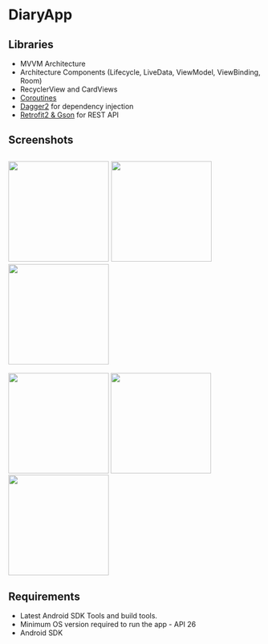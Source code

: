# DiaryApp

## Libraries
+ MVVM Architecture
+ Architecture Components (Lifecycle, LiveData, ViewModel, ViewBinding, Room)
+ RecyclerView and CardViews
+ [Coroutines](https://kotlinlang.org/docs/coroutines-overview.html)
+ [Dagger2](https://github.com/google/dagger) for dependency injection
+ [Retrofit2 & Gson](https://github.com/square/retrofit) for REST API

## Screenshots
<img src="https://user-images.githubusercontent.com/99405613/180948909-7d2c2460-e91d-45e6-b340-f02cf3222b03.jpg" width="200"> <img src="https://user-images.githubusercontent.com/99405613/180958130-6f047922-3003-4a63-aff6-12a3226e7227.jpg" width="200">
<img src="https://user-images.githubusercontent.com/99405613/180948908-008feaca-dc6b-4ec5-8209-13144b959026.jpg" width="200">
---
<img src="https://user-images.githubusercontent.com/99405613/180948904-bb79ce53-7e14-49bd-9cfd-6fb94380874c.jpg" width="200"> <img src="https://user-images.githubusercontent.com/99405613/180948913-4ba7afa7-3732-4f24-8439-b09202407c5a.jpg" width="200">
<img src="https://user-images.githubusercontent.com/99405613/180958544-602d5445-f73b-4873-80fc-788e5951da47.gif" width="200">



## Requirements
+ Latest Android SDK Tools and build tools.
+ Minimum OS version required to run the app - API 26
+ Android SDK
